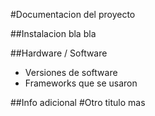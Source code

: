 #Documentacion del proyecto

##Instalacion
bla bla

##Hardware / Software
 + Versiones de software
 + Frameworks que se usaron

##Info adicional
#Otro titulo mas